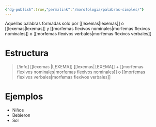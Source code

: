 ```yaml
---
{"dg-publish":true,"permalink":"/morofologia/palabras-simples/"}
---
```


Aquellas palabras formadas solo por [[lexemas\|lexemas]] o [[lexemas\|lexemas]] y [[morfemas flexivos nominales\|morfemas flexivos nominales]] o [[morfemas flexivos verbales\|morfemas flexivos verbales]]
# Estructura
> [!info]
> [[lexemas \|LEXEMA]]
> [[lexemas\|LEXEMA]] +  [[morfemas flexivos nominales\|morfemas flexivos nominales]] o [[morfemas flexivos verbales\|morfemas flexivos verbales]]
# Ejemplos
- Niños
- Bebieron 
- Sol